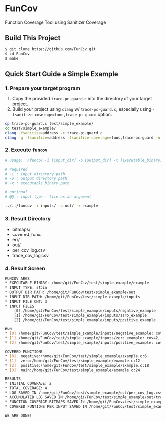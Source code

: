 # FunCov
Function Coverage Tool using Sanitizer Coverage


## Build This Project
```bash
$ git clone https://github.com/FunCov.git
$ cd FunCov
$ make
```

## Quick Start Guide a Simple Example

### 1. Prepare your target program

1. Copy the provided `trace-pc-guard.c` into the directory of your target project.
2. Build your project using `clang` w/ `trace-pc-guard.c`, especially using `-fsanitize-coverage=func,trace-pc-guard` option.

```bash
cp trace-pc-guard.c test/simple_example/
cd test/simple_example/
clang -fsanitize=address -c trace-pc-guard.c
clang -g -fsanitize=address -fsanitize-coverage=func,trace-pc-guard -o example example.c trace-pc-guard.o
```

### 2. Execute `funcov`

```bash
# usage: ./funcov -i [input_dir] -o [output_dir] -x [executable_binary] ... 

# required
# -i : input directory path
# -o : output directory path
# -x : executable binary path
    
# optional
# @@ : input type - file as an argument

../../funcov -i inputs/ -o out/ -x example

```

### 3. Result Directory

* bitmaps/
* covered_funs/
* err/
* out/
* per_cov_log.csv
* trace_cov_log.csv

### 4. Result Screen

```bash
FUNCOV ARGS
* EXECUTABLE BINARY: /home/git/FunCov/test/simple_example/example
* INPUT TYPE: stdin
* OUTPUT DIR PATH: /home/git/FunCov/test/simple_example/out
* INPUT DIR PATH: /home/git/FunCov/test/simple_example/inputs
* INPUT FILE CNT: 3
* INPUT FILES
    [0] /home/git/FunCov/test/simple_example/inputs/negative_example
    [1] /home/git/FunCov/test/simple_example/inputs/zero_example
    [2] /home/git/FunCov/test/simple_example/inputs/positive_example

RUN
* [0] /home/git/FunCov/test/simple_example/inputs/negative_example: cov=2, acc_cov=2
* [1] /home/git/FunCov/test/simple_example/inputs/zero_example: cov=2, acc_cov=3
* [2] /home/git/FunCov/test/simple_example/inputs/positive_example: cov=2, acc_cov=4

COVERED FUNCTIONS
* [0]  negative:/home/git/FunCov/test/simple_example/example.c:6
* [1]  zero:/home/git/FunCov/test/simple_example/example.c:12
* [2]  positive:/home/git/FunCov/test/simple_example/example.c:18
* [3]  main:/home/git/FunCov/test/simple_example/example.c:24

RESULTS
* INITIAL COVERAGE: 2
* TOTAL COVERAGE: 4
* LOG SAVED IN /home/git/FunCov/test/simple_example/out/per_cov_log.csv
* ACCUMULATED LOG SAVED IN /home/git/FunCov/test/simple_example/out/trace_cov_log.csv
* FUNCTION COVERAGE BITMAPS SAVED IN /home/git/FunCov/test/simple_example/out/bitmaps
* COVERED FUNTIONS PER INPUT SAVED IN /home/git/FunCov/test/simple_example/out/covered_funs

WE ARE DONE!
```